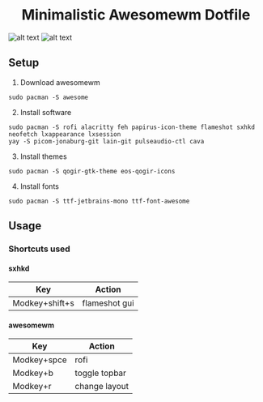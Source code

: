 <div align="center">
<h1>Minimalistic Awesomewm Dotfile</h1>
</div>

![alt text](https://media.discordapp.net/attachments/1080621207512174592/1115483937309982751/image.png)
![alt text](https://media.discordapp.net/attachments/1080621207512174592/1119160884875513966/image.png)

## Setup

1. Download awesomewm
```
sudo pacman -S awesome
```
2. Install software
```
sudo pacman -S rofi alacritty feh papirus-icon-theme flameshot sxhkd neofetch lxappearance lxsession
yay -S picom-jonaburg-git lain-git pulseaudio-ctl cava
```
3. Install themes
```
sudo pacman -S qogir-gtk-theme eos-qogir-icons
```
4. Install fonts
```
sudo pacman -S ttf-jetbrains-mono ttf-font-awesome 
```

## Usage

### Shortcuts used

#### sxhkd
|      Key      |     Action    |
| ------------- | ------------- |
| Modkey+shift+s| flameshot gui |


#### awesomewm
|      Key      |     Action    |
| ------------- | ------------- |
|  Modkey+spce  |      rofi     |
|   Modkey+b    | toggle topbar |
|   Modkey+r    | change layout |
